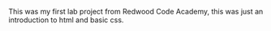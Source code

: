 This was my first lab project from Redwood Code Academy, this was just an introduction to html and basic css.